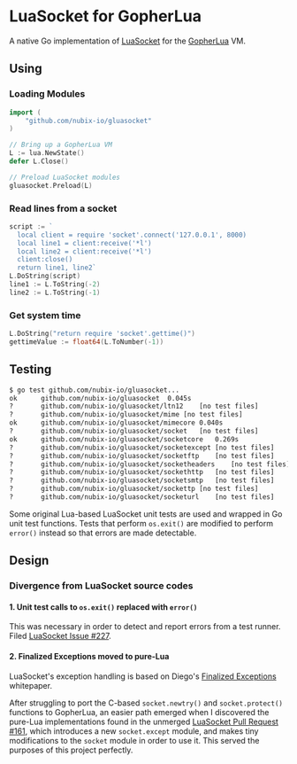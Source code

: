 # LuaSocket for GopherLua

A native Go implementation of [LuaSocket](https://github.com/diegonehab/luasocket) for the [GopherLua](https://github.com/yuin/gopher-lua) VM.

## Using

### Loading Modules

```go
import (
	"github.com/nubix-io/gluasocket"
)

// Bring up a GopherLua VM
L := lua.NewState()
defer L.Close()

// Preload LuaSocket modules
gluasocket.Preload(L)
```

### Read lines from a socket

```go
script := `
  local client = require 'socket'.connect('127.0.0.1', 8000)
  local line1 = client:receive('*l')
  local line2 = client:receive('*l')
  client:close()
  return line1, line2`
L.DoString(script)
line1 := L.ToString(-2)
line2 := L.ToString(-1)
```

### Get system time

```go
L.DoString("return require 'socket'.gettime()")
gettimeValue := float64(L.ToNumber(-1))
```

## Testing

```bash
$ go test github.com/nubix-io/gluasocket...
ok  	github.com/nubix-io/gluasocket	0.045s
?   	github.com/nubix-io/gluasocket/ltn12	[no test files]
?   	github.com/nubix-io/gluasocket/mime	[no test files]
ok  	github.com/nubix-io/gluasocket/mimecore	0.040s
?   	github.com/nubix-io/gluasocket/socket	[no test files]
ok  	github.com/nubix-io/gluasocket/socketcore	0.269s
?   	github.com/nubix-io/gluasocket/socketexcept	[no test files]
?   	github.com/nubix-io/gluasocket/socketftp	[no test files]
?   	github.com/nubix-io/gluasocket/socketheaders	[no test files]
?   	github.com/nubix-io/gluasocket/sockethttp	[no test files]
?   	github.com/nubix-io/gluasocket/socketsmtp	[no test files]
?   	github.com/nubix-io/gluasocket/sockettp	[no test files]
?   	github.com/nubix-io/gluasocket/socketurl	[no test files]
```

Some original Lua-based LuaSocket unit tests are used and wrapped in Go unit test functions. Tests that perform `os.exit()` are modified to perform `error()` instead so that errors are made detectable.

## Design

### Divergence from LuaSocket source codes

#### 1. Unit test calls to `os.exit()` replaced with `error()`

This was necessary in order to detect and report errors from a test runner. Filed [LuaSocket Issue #227](https://github.com/diegonehab/luasocket/issues/227).

#### 2. Finalized Exceptions moved to pure-Lua

LuaSocket's exception handling is based on Diego's [Finalized Exceptions](http://lua-users.org/wiki/FinalizedExceptions) whitepaper.

After struggling to port the C-based `socket.newtry()` and `socket.protect()` functions to GopherLua, an easier path emerged when I discovered the pure-Lua implementations found in the unmerged [LuaSocket Pull Request #161](https://github.com/diegonehab/luasocket/pull/161), which introduces a new `socket.except` module, and makes tiny modifications to the `socket` module in order to use it. This served the purposes of this project perfectly.
